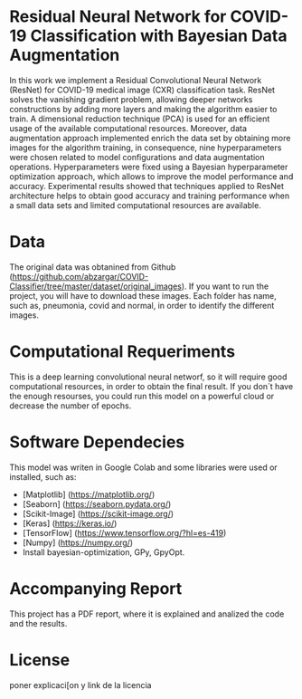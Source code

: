 # Residual Neural Network for COVID-19 Classification with Bayesian Data Augmentation
In this work we implement a Residual Convolutional Neural Network (ResNet) for COVID-19 medical image (CXR) classification task. 
ResNet solves the vanishing gradient problem, allowing deeper networks constructions by adding more layers and making the algorithm easier to train.
A dimensional reduction technique (PCA) is used for an efficient usage of the available computational resources. 
Moreover, data augmentation approach implemented enrich the data set by obtaining more images for the algorithm training, 
in consequence, nine hyperparameters were chosen related to model configurations and data augmentation operations. 
Hyperparameters were fixed using a Bayesian hyperparameter optimization approach, which allows to improve the model performance and accuracy. 
Experimental results showed that techniques applied to ResNet architecture helps to obtain good accuracy and training performance when a small
data sets and limited computational resources are available.

# Data
The original data was obtanined from Github (https://github.com/abzargar/COVID-Classifier/tree/master/dataset/original_images). If you want to run 
the project, you will have to download these images. Each folder has name, such as, pneumonia, covid and normal, in order to identify the different images. 

# Computational Requeriments
This is a deep learning convolutional neural networf, so it will require good computational resources, in order to obtain the final result. If you don´t 
have the enough resourses, you could run this model on a powerful cloud or decrease the number of epochs. 

# Software Dependecies
This model was writen in Google Colab and some libraries were used or installed, such as:
 - [Matplotlib] (https://matplotlib.org/)
 - [Seaborn] (https://seaborn.pydata.org/)
 - [Scikit-Image] (https://scikit-image.org/)
 - [Keras] (https://keras.io/)
 - [TensorFlow] (https://www.tensorflow.org/?hl=es-419)
 - [Numpy] (https://numpy.org/)
 - Install bayesian-optimization, GPy, GpyOpt.

# Accompanying Report
This project has a PDF report, where it is explained and analized the code and the results. 

# License
poner explicaci[on y link de la licencia


